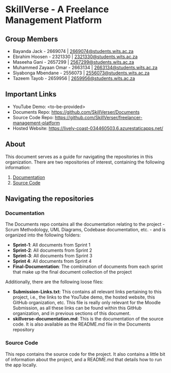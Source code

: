 # SkillVerse - A Freelance Management Platform
## Group Members
- Bayanda Jack - 2669074 | 2669074@students.wits.ac.za
- Ebrahim Hoosen - 2321330 | 2321330@students.wits.ac.za
- Maseeha Gani - 2657299 | 2567299@students.wits.ac.za
- Muhammed Zayaan Omar - 2663134 | 2663134@students.wits.ac.za
- Siyabonga Mbendane - 2556073 | 2556073@students.wits.ac.za
- Tazeem Tayob - 2659956 | 2659956@students.wits.ac.za

## Important Links
- YouTube Demo: \<to-be-provided>
- Documents Repo: https://github.com/SkillVerser/Documents
- Source Code Repo: https://github.com/SkillVerser/freelancer-management-platform
- Hosted Website: https://lively-coast-034460503.6.azurestaticapps.net/

## About
This document serves as a guide for navigating the repositories in this organization. There are two repositories of interest, containing the following information:

1. [Documentation](#documentation)
2. [Source Code](#source-code)

## Navigating the repositories

### Documentation
The Documents repo contains all the documentation relating to the project - Scrum Methodology, UML Diagrams, Codebase documentation, etc. - and is organized into the following folders:

- **Sprint-1**: All documents from Sprint 1
- **Sprint-2**: All documents from Sprint 2
- **Sprint-3**: All documents from Sprint 3
- **Sprint 4**: All documents from Sprint 4
- **Final-Documentation**: The combination of documents from each sprint that make up the final document collection of the project

Additionally, there are the following loose files:
- **Submission-Links.txt**: This contains all relevant links pertaining to this project, i.e., the links to the YouTube demo, the hosted website, this GitHub organization, etc. This file is really only relevant for the Moodle Submission, as all these links can be found within this GitHub organization, and in previous sections of this document.
- **skillverse-documentation.md**: This is the documentation of the source code. It is also available as the README.md file in the Documents repository

### Source Code
This repo contains the source code for the project. It also contains a little bit of information about the project, and a README.md that details how to run the app locally.
